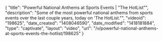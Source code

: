 {
    "title": "Powerful National Anthems at Sports Events | \"The HotList\"",
    "description": "Some of the most powerful national anthems from sports events over the last couple years, today on 'The HotList.\"",
    "videoid": "198625",
    "date_created": "1408046590",
    "date_modified": "1418181884",
    "type": "captivate",
    "layout": "video",
    "url": "\/v\/powerful-national-anthems-at-sports-events-the-hotlist\/198625"
}